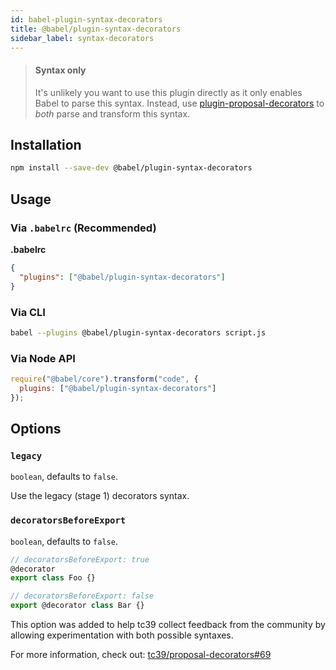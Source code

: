 ```yaml
---
id: babel-plugin-syntax-decorators
title: @babel/plugin-syntax-decorators
sidebar_label: syntax-decorators
---
```


> #### Syntax only
>
> It's unlikely you want to use this plugin directly as it only enables Babel to parse this syntax. Instead, use [plugin-proposal-decorators](plugin-proposal-decorators.md) to _both_ parse and transform this syntax.

## Installation

```sh
npm install --save-dev @babel/plugin-syntax-decorators
```

## Usage

### Via `.babelrc` (Recommended)

**.babelrc**

```json
{
  "plugins": ["@babel/plugin-syntax-decorators"]
}
```

### Via CLI

```sh
babel --plugins @babel/plugin-syntax-decorators script.js
```

### Via Node API

```javascript
require("@babel/core").transform("code", {
  plugins: ["@babel/plugin-syntax-decorators"]
});
```

## Options

### `legacy`

`boolean`, defaults to `false`.

Use the legacy (stage 1) decorators syntax.

### `decoratorsBeforeExport`

`boolean`, defaults to `false`.

```js
// decoratorsBeforeExport: true
@decorator
export class Foo {}

// decoratorsBeforeExport: false
export @decorator class Bar {}
```

This option was added to help tc39 collect feedback from the community by allowing experimentation with both possible syntaxes.

For more information, check out: [tc39/proposal-decorators#69](https://github.com/tc39/proposal-decorators/issues/69)

